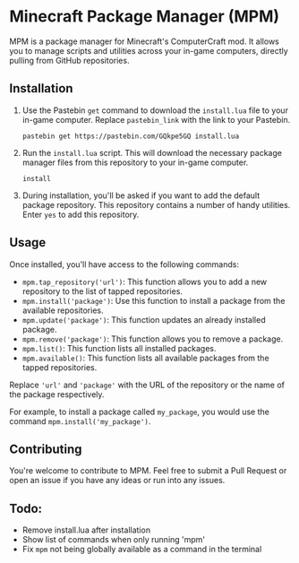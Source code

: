 # Minecraft Package Manager (MPM)

MPM is a package manager for Minecraft's ComputerCraft mod. It allows you to manage scripts and utilities across your in-game computers, directly pulling from GitHub repositories.

## Installation

1. Use the Pastebin `get` command to download the `install.lua` file to your in-game computer. Replace `pastebin_link` with the link to your Pastebin.

   ```
   pastebin get https://pastebin.com/GQkpe5GQ install.lua
   ```

2. Run the `install.lua` script. This will download the necessary package manager files from this repository to your in-game computer.

   ```
   install
   ```

3. During installation, you'll be asked if you want to add the default package repository. This repository contains a number of handy utilities. Enter `yes` to add this repository.

## Usage

Once installed, you'll have access to the following commands:

- `mpm.tap_repository('url')`: This function allows you to add a new repository to the list of tapped repositories.
- `mpm.install('package')`: Use this function to install a package from the available repositories.
- `mpm.update('package')`: This function updates an already installed package.
- `mpm.remove('package')`: This function allows you to remove a package.
- `mpm.list()`: This function lists all installed packages.
- `mpm.available()`: This function lists all available packages from the tapped repositories.

Replace `'url'` and `'package'` with the URL of the repository or the name of the package respectively.

For example, to install a package called `my_package`, you would use the command `mpm.install('my_package')`.

## Contributing

You're welcome to contribute to MPM. Feel free to submit a Pull Request or open an issue if you have any ideas or run into any issues.

## Todo:

- Remove install.lua after installation
- Show list of commands when only running 'mpm'
- Fix `mpm` not being globally available as a command in the terminal
